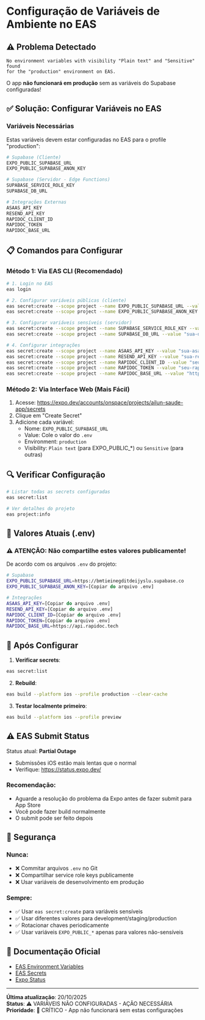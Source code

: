 # Configuração de Variáveis de Ambiente no EAS

## ⚠️ Problema Detectado

```
No environment variables with visibility "Plain text" and "Sensitive" found 
for the "production" environment on EAS.
```

O app **não funcionará em produção** sem as variáveis do Supabase configuradas!

## ✅ Solução: Configurar Variáveis no EAS

### Variáveis Necessárias

Estas variáveis devem estar configuradas no EAS para o profile "production":

```bash
# Supabase (Cliente)
EXPO_PUBLIC_SUPABASE_URL
EXPO_PUBLIC_SUPABASE_ANON_KEY

# Supabase (Servidor - Edge Functions)
SUPABASE_SERVICE_ROLE_KEY
SUPABASE_DB_URL

# Integrações Externas
ASAAS_API_KEY
RESEND_API_KEY
RAPIDOC_CLIENT_ID
RAPIDOC_TOKEN
RAPIDOC_BASE_URL
```

## 📋 Comandos para Configurar

### Método 1: Via EAS CLI (Recomendado)

```bash
# 1. Login no EAS
eas login

# 2. Configurar variáveis públicas (cliente)
eas secret:create --scope project --name EXPO_PUBLIC_SUPABASE_URL --value "sua-url-supabase" --type string
eas secret:create --scope project --name EXPO_PUBLIC_SUPABASE_ANON_KEY --value "sua-anon-key" --type string

# 3. Configurar variáveis sensíveis (servidor)
eas secret:create --scope project --name SUPABASE_SERVICE_ROLE_KEY --value "sua-service-role-key" --type string
eas secret:create --scope project --name SUPABASE_DB_URL --value "sua-db-url" --type string

# 4. Configurar integrações
eas secret:create --scope project --name ASAAS_API_KEY --value "sua-asaas-key" --type string
eas secret:create --scope project --name RESEND_API_KEY --value "sua-resend-key" --type string
eas secret:create --scope project --name RAPIDOC_CLIENT_ID --value "seu-rapidoc-client" --type string
eas secret:create --scope project --name RAPIDOC_TOKEN --value "seu-rapidoc-token" --type string
eas secret:create --scope project --name RAPIDOC_BASE_URL --value "https://api.rapidoc.tech" --type string
```

### Método 2: Via Interface Web (Mais Fácil)

1. Acesse: https://expo.dev/accounts/onspace/projects/ailun-saude-app/secrets
2. Clique em "Create Secret"
3. Adicione cada variável:
   - Nome: `EXPO_PUBLIC_SUPABASE_URL`
   - Value: Cole o valor do `.env`
   - Environment: `production`
   - Visibility: `Plain text` (para EXPO_PUBLIC_*) ou `Sensitive` (para outras)

## 🔍 Verificar Configuração

```bash
# Listar todas as secrets configuradas
eas secret:list

# Ver detalhes do projeto
eas project:info
```

## 📱 Valores Atuais (.env)

### ⚠️ ATENÇÃO: Não compartilhe estes valores publicamente!

De acordo com os arquivos `.env` do projeto:

```bash
# Supabase
EXPO_PUBLIC_SUPABASE_URL=https://bmtieinegditdeijyslu.supabase.co
EXPO_PUBLIC_SUPABASE_ANON_KEY=[Copiar do arquivo .env]

# Integrações
ASAAS_API_KEY=[Copiar do arquivo .env]
RESEND_API_KEY=[Copiar do arquivo .env]
RAPIDOC_CLIENT_ID=[Copiar do arquivo .env]
RAPIDOC_TOKEN=[Copiar do arquivo .env]
RAPIDOC_BASE_URL=https://api.rapidoc.tech
```

## 🚀 Após Configurar

1. **Verificar secrets**:
```bash
eas secret:list
```

2. **Rebuild**:
```bash
eas build --platform ios --profile production --clear-cache
```

3. **Testar localmente primeiro**:
```bash
eas build --platform ios --profile preview
```

## ⚠️ EAS Submit Status

Status atual: **Partial Outage**
- Submissões iOS estão mais lentas que o normal
- Verifique: https://status.expo.dev/

### Recomendação:
- Aguarde a resolução do problema da Expo antes de fazer submit para App Store
- Você pode fazer build normalmente
- O submit pode ser feito depois

## 🔐 Segurança

### Nunca:
- ❌ Commitar arquivos `.env` no Git
- ❌ Compartilhar service role keys publicamente
- ❌ Usar variáveis de desenvolvimento em produção

### Sempre:
- ✅ Usar `eas secret:create` para variáveis sensíveis
- ✅ Usar diferentes valores para development/staging/production
- ✅ Rotacionar chaves periodicamente
- ✅ Usar variáveis `EXPO_PUBLIC_*` apenas para valores não-sensíveis

## 📖 Documentação Oficial

- [EAS Environment Variables](https://docs.expo.dev/eas/environment-variables/)
- [EAS Secrets](https://docs.expo.dev/eas/secrets/)
- [Expo Status](https://status.expo.dev/)

---

**Última atualização**: 20/10/2025  
**Status**: ⚠️ VARIÁVEIS NÃO CONFIGURADAS - AÇÃO NECESSÁRIA  
**Prioridade**: 🔴 CRÍTICO - App não funcionará sem estas configurações
